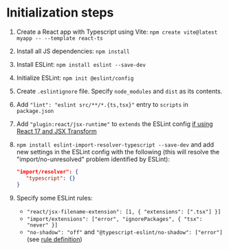# Initialization steps

1. Create a React app with Typescript using Vite: `npm create vite@latest myapp -- --template react-ts`
2. Install all JS dependencies: `npm install`
3. Install ESLint: `npm install eslint --save-dev`
4. Initialize ESLint: `npm init @eslint/config`
5. Create `.eslintignore` file. Specify `node_modules` and `dist` as its contents.
6. Add `"lint": "eslint src/**/*.{ts,tsx}"` entry to `scripts` in `package.json`
7. Add `"plugin:react/jsx-runtime"` to `extends` the ESLint config [if using React 17 and JSX Transform](https://reactjs.org/blog/2020/09/22/introducing-the-new-jsx-transform.html#removing-unused-react-imports)
8. `npm install eslint-import-resolver-typescript --save-dev` and add new settings in the ESLint config with the following (this will resolve the "import/no-unresolved" problem identified by ESLint):

   ```json
   "import/resolver": {
      "typescript": {}
   }
   ```

9. Specify some ESLint rules:

   - `"react/jsx-filename-extension": [1, { "extensions": [".tsx"] }]`
   - `"import/extensions": ["error", "ignorePackages", { "tsx": "never" }]`
   - `"no-shadow": "off"` and `"@typescript-eslint/no-shadow": ["error"]` (see [rule definition](https://github.com/typescript-eslint/typescript-eslint/blob/main/packages/eslint-plugin/docs/rules/no-shadow.md#how-to-use))
